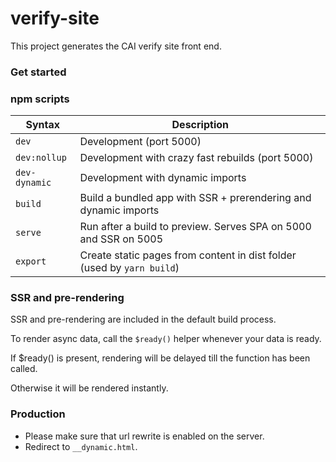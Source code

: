 # verify-site

This project generates the CAI verify site front end.

### Get started

### npm scripts

| Syntax        | Description                                                            |
| ------------- | ---------------------------------------------------------------------- |
| `dev`         | Development (port 5000)                                                |
| `dev:nollup`  | Development with crazy fast rebuilds (port 5000)                       |
| `dev-dynamic` | Development with dynamic imports                                       |
| `build`       | Build a bundled app with SSR + prerendering and dynamic imports        |
| `serve`       | Run after a build to preview. Serves SPA on 5000 and SSR on 5005       |
| `export`      | Create static pages from content in dist folder (used by `yarn build`) |

### SSR and pre-rendering

SSR and pre-rendering are included in the default build process.

To render async data, call the `$ready()` helper whenever your data is ready.

If \$ready() is present, rendering will be delayed till the function has been called.

Otherwise it will be rendered instantly.

### Production

- Please make sure that url rewrite is enabled on the server.
- Redirect to `__dynamic.html`.
